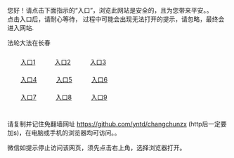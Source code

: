 您好！请点击下面指示的“入口”，浏览此网站是安全的，且为您带来平安。。 <br/>
点击入口后，请耐心等待， 过程中可能会出现无法打开的提示，请忽略，最终会进入网站. </br>

法轮大法在长春<br/>
<div style="padding:10px"><a style="margin:20px" target="_blank" href="https://d2227xd928eaqk.cloudfront.net/2Qpsp?csbbsgim" id="ccLink1" rel="nofollow">入口1</a> <a target="_blank" style="margin:20px" href="https://d3hn64ts6ohclv.cloudfront.net/2Qpsp?egyxtei" id="ccLink2" rel="nofollow">入口2</a> <a style="margin:20px" target="_blank" href="https://d3it5l9u1ev0cz.cloudfront.net/2Qpsp?eazquad" id="ccLink3" rel="nofollow">入口3</a></div>

<div style="padding:10px" ><a style="margin:20px" target="_blank" href="https://d2227xd928eaqk.cloudfront.net/2Qpsp?csbbsgim" id="ccLink4" rel="nofollow">入口4</a> <a style="margin:20px" href="https://d3hn64ts6ohclv.cloudfront.net/2Qpsp?egyxtei" target="_blank" id="ccLink5" rel="nofollow">入口5</a> <a style="margin:20px" href="https://d3it5l9u1ev0cz.cloudfront.net/2Qpsp?eazquad" target="_blank" id="ccLink6" rel="nofollow">入口6</a></div>

<div style="padding:10px"><a style="margin:20px" target="_blank" href="https://d2227xd928eaqk.cloudfront.net/2Qpsp?csbbsgim" id="ccLink7" rel="nofollow">入口7</a> <a style="margin:20px" href="https://d3hn64ts6ohclv.cloudfront.net/2Qpsp?egyxtei" target="_blank" id="ccLink8" rel="nofollow">入口8</a> <a style="margin:20px" target="_blank" href="https://d3it5l9u1ev0cz.cloudfront.net/2Qpsp?eazquad" id="ccLink9" rel="nofollow">入口9</a></div>

<br/>



请复制并记住免翻墙网址 https://github.com/yntd/changchunzx (http后一定要加s)，在电脑或手机的浏览器均可访问。。<br/>

微信如提示停止访问该网页，须先点击右上角，选择浏览器打开。
